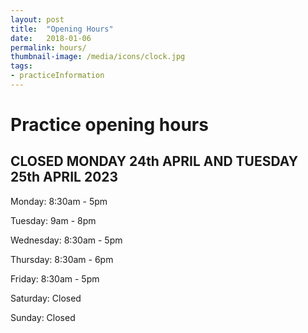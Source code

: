 ```yaml
---
layout: post
title:  "Opening Hours"
date:   2018-01-06
permalink: hours/
thumbnail-image: /media/icons/clock.jpg
tags: 
- practiceInformation
---
```


# Practice opening hours

## CLOSED MONDAY 24th APRIL AND TUESDAY 25th APRIL 2023

Monday: 8:30am - 5pm

Tuesday: 9am - 8pm

Wednesday: 8:30am - 5pm

Thursday: 8:30am - 6pm

Friday: 8:30am - 5pm

Saturday: Closed

Sunday: Closed